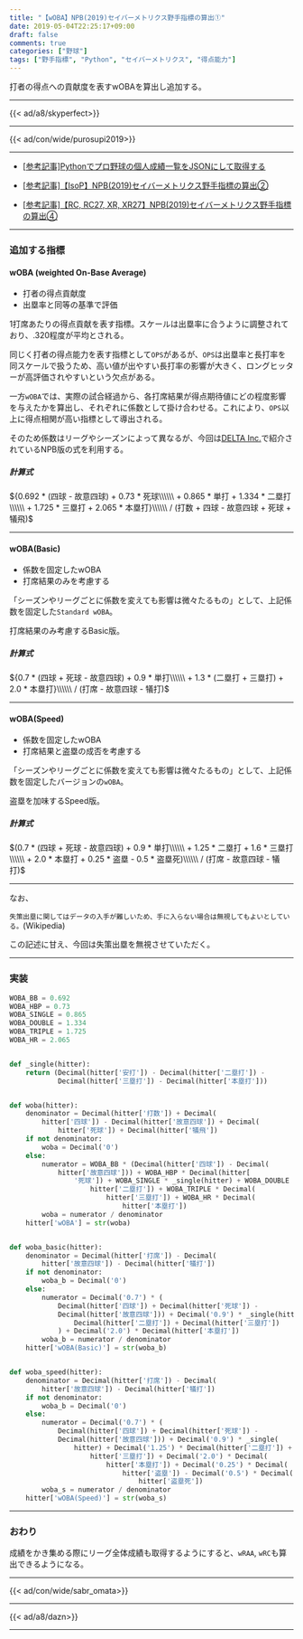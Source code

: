 ```yaml
---
title: "【wOBA】NPB(2019)セイバーメトリクス野手指標の算出①"
date: 2019-05-04T22:25:17+09:00
draft: false
comments: true
categories: ["野球"]
tags: ["野手指標", "Python", "セイバーメトリクス", "得点能力"]
---
```


打者の得点への貢献度を表すwOBAを算出し追加する。

<!--more-->

---

{{< ad/a8/skyperfect>}}

---

{{< ad/con/wide/purosupi2019>}}

---

- [[参考記事]Pythonでプロ野球の個人成績一覧をJSONにして取得する](https://www.ted027.com/post/python-personal-records)

- [[参考記事]【IsoP】NPB(2019)セイバーメトリクス野手指標の算出②](https://www.ted027.com/post/sabr-3)

- [[参考記事]【RC, RC27, XR, XR27】NPB(2019)セイバーメトリクス野手指標の算出④](https://www.ted027.com/post/sabr-5)

---

### 追加する指標

#### wOBA (weighted On-Base Average)

- 打者の得点貢献度
- 出塁率と同等の基準で評価

1打席あたりの得点貢献を表す指標。スケールは出塁率に合うように調整されており、.320程度が平均とされる。

同じく打者の得点能力を表す指標として`OPS`があるが、`OPS`は出塁率と長打率を同スケールで扱うため、高い値が出やすい長打率の影響が大きく、ロングヒッターが高評価されやすいという欠点がある。

一方`wOBA`では、実際の試合経過から、各打席結果が得点期待値にどの程度影響を与えたかを算出し、それぞれに係数として掛け合わせる。これにより、`OPS`以上に得点相関が高い指標として導出される。

そのため係数はリーグやシーズンによって異なるが、今回は[DELTA Inc.](https://1point02.jp/op/gnav/glossary/gls_explanation.aspx?eid=20004)で紹介されているNPB版の式を利用する。

##### 計算式

${0.692 * (四球 - 故意四球) + 0.73 * 死球\\\\\\ + 0.865 * 単打 + 1.334 * 二塁打\\\\\\ + 1.725 * 三塁打 + 2.065 * 本塁打}\\\\\\ / (打数 + 四球 - 故意四球 + 死球 + 犠飛)$

---

#### wOBA(Basic)

- 係数を固定したwOBA
- 打席結果のみを考慮する

「シーズンやリーグごとに係数を変えても影響は微々たるもの」として、上記係数を固定した`Standard wOBA`。

打席結果のみ考慮するBasic版。

##### 計算式

${0.7 * (四球 + 死球 - 故意四球) + 0.9 * 単打\\\\\\ + 1.3 * (二塁打 + 三塁打) + 2.0 * 本塁打}\\\\\\ / (打席 - 故意四球 - 犠打)$

---

#### wOBA(Speed)

- 係数を固定したwOBA
- 打席結果と盗塁の成否を考慮する

「シーズンやリーグごとに係数を変えても影響は微々たるもの」として、上記係数を固定したバージョンの`wOBA`。

盗塁を加味するSpeed版。

##### 計算式

$(0.7 * (四球 + 死球 - 故意四球) + 0.9 * 単打\\\\\\ + 1.25 * 二塁打 + 1.6 * 三塁打\\\\\\ + 2.0 * 本塁打 + 0.25 * 盗塁 - 0.5 * 盗塁死)\\\\\\ / (打席 - 故意四球 - 犠打)$

---

なお、

`失策出塁に関してはデータの入手が難しいため、手に入らない場合は無視してもよいとしている。`(Wikipedia)

この記述に甘え、今回は失策出塁を無視させていただく。

---

### 実装

```py:sabr.py
WOBA_BB = 0.692
WOBA_HBP = 0.73
WOBA_SINGLE = 0.865
WOBA_DOUBLE = 1.334
WOBA_TRIPLE = 1.725
WOBA_HR = 2.065


def _single(hitter):
    return (Decimal(hitter['安打']) - Decimal(hitter['二塁打']) -
            Decimal(hitter['三塁打']) - Decimal(hitter['本塁打']))


def woba(hitter):
    denominator = Decimal(hitter['打数']) + Decimal(
        hitter['四球']) - Decimal(hitter['故意四球']) + Decimal(
            hitter['死球']) + Decimal(hitter['犠飛'])
    if not denominator:
        woba = Decimal('0')
    else:
        numerator = WOBA_BB * (Decimal(hitter['四球']) - Decimal(
            hitter['故意四球'])) + WOBA_HBP * Decimal(hitter[
                '死球']) + WOBA_SINGLE * _single(hitter) + WOBA_DOUBLE * Decimal(
                    hitter['二塁打']) + WOBA_TRIPLE * Decimal(
                        hitter['三塁打']) + WOBA_HR * Decimal(
                            hitter['本塁打'])
        woba = numerator / denominator
    hitter['wOBA'] = str(woba)


def woba_basic(hitter):
    denominator = Decimal(hitter['打席']) - Decimal(
        hitter['故意四球']) - Decimal(hitter['犠打'])
    if not denominator:
        woba_b = Decimal('0')
    else:
        numerator = Decimal('0.7') * (
            Decimal(hitter['四球']) + Decimal(hitter['死球']) -
            Decimal(hitter['故意四球'])) + Decimal('0.9') * _single(hitter) + Decimal('1.3') * (
                Decimal(hitter['二塁打']) + Decimal(hitter['三塁打'])
            ) + Decimal('2.0') * Decimal(hitter['本塁打'])
        woba_b = numerator / denominator
    hitter['wOBA(Basic)'] = str(woba_b)


def woba_speed(hitter):
    denominator = Decimal(hitter['打席']) - Decimal(
        hitter['故意四球']) - Decimal(hitter['犠打'])
    if not denominator:
        woba_b = Decimal('0')
    else:
        numerator = Decimal('0.7') * (
            Decimal(hitter['四球']) + Decimal(hitter['死球']) -
            Decimal(hitter['故意四球'])) + Decimal('0.9') * _single(
                hitter) + Decimal('1.25') * Decimal(hitter['二塁打']) + Decimal('1.6') * Decimal(
                    hitter['三塁打']) + Decimal('2.0') * Decimal(
                        hitter['本塁打']) + Decimal('0.25') * Decimal(
                            hitter['盗塁']) - Decimal('0.5') * Decimal(
                                hitter['盗塁死'])
        woba_s = numerator / denominator
    hitter['wOBA(Speed)'] = str(woba_s)
```

---

### おわり

成績をかき集める際にリーグ全体成績も取得するようにすると、`wRAA`, `wRC`も算出できるようになる。

---

{{< ad/con/wide/sabr_omata>}}

---

{{< ad/a8/dazn>}}

---
